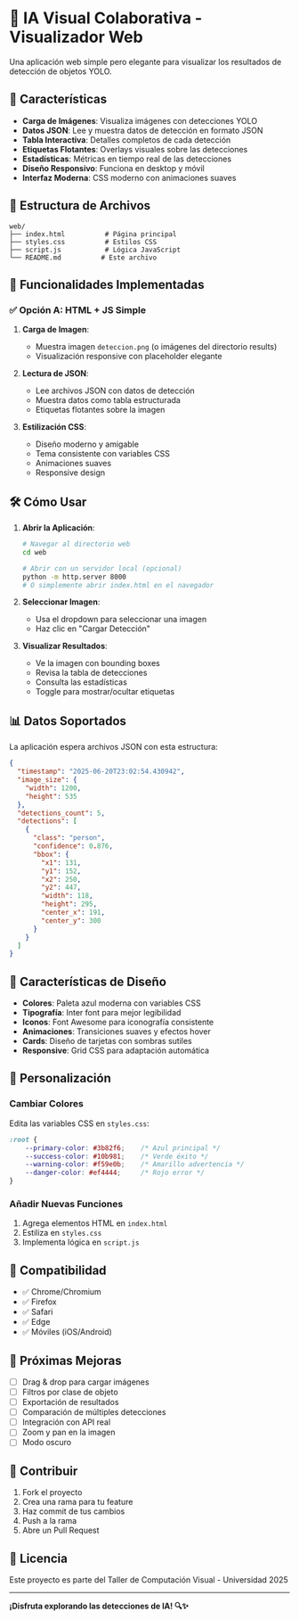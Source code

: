 # 🧪 IA Visual Colaborativa - Visualizador Web

Una aplicación web simple pero elegante para visualizar los resultados de detección de objetos YOLO.

## 🚀 Características

- **Carga de Imágenes**: Visualiza imágenes con detecciones YOLO
- **Datos JSON**: Lee y muestra datos de detección en formato JSON
- **Tabla Interactiva**: Detalles completos de cada detección
- **Etiquetas Flotantes**: Overlays visuales sobre las detecciones
- **Estadísticas**: Métricas en tiempo real de las detecciones
- **Diseño Responsivo**: Funciona en desktop y móvil
- **Interfaz Moderna**: CSS moderno con animaciones suaves

## 📁 Estructura de Archivos

```
web/
├── index.html          # Página principal
├── styles.css          # Estilos CSS
├── script.js           # Lógica JavaScript
└── README.md          # Este archivo
```

## 🎯 Funcionalidades Implementadas

### ✅ Opción A: HTML + JS Simple

1. **Carga de Imagen**: 
   - Muestra imagen `deteccion.png` (o imágenes del directorio results)
   - Visualización responsive con placeholder elegante

2. **Lectura de JSON**:
   - Lee archivos JSON con datos de detección
   - Muestra datos como tabla estructurada
   - Etiquetas flotantes sobre la imagen

3. **Estilización CSS**:
   - Diseño moderno y amigable
   - Tema consistente con variables CSS
   - Animaciones suaves
   - Responsive design

## 🛠️ Cómo Usar

1. **Abrir la Aplicación**:
   ```bash
   # Navegar al directorio web
   cd web
   
   # Abrir con un servidor local (opcional)
   python -m http.server 8000
   # O simplemente abrir index.html en el navegador
   ```

2. **Seleccionar Imagen**:
   - Usa el dropdown para seleccionar una imagen
   - Haz clic en "Cargar Detección"

3. **Visualizar Resultados**:
   - Ve la imagen con bounding boxes
   - Revisa la tabla de detecciones
   - Consulta las estadísticas
   - Toggle para mostrar/ocultar etiquetas

## 📊 Datos Soportados

La aplicación espera archivos JSON con esta estructura:

```json
{
  "timestamp": "2025-06-20T23:02:54.430942",
  "image_size": {
    "width": 1200,
    "height": 535
  },
  "detections_count": 5,
  "detections": [
    {
      "class": "person",
      "confidence": 0.876,
      "bbox": {
        "x1": 131,
        "y1": 152,
        "x2": 250,
        "y2": 447,
        "width": 118,
        "height": 295,
        "center_x": 191,
        "center_y": 300
      }
    }
  ]
}
```

## 🎨 Características de Diseño

- **Colores**: Paleta azul moderna con variables CSS
- **Tipografía**: Inter font para mejor legibilidad
- **Iconos**: Font Awesome para iconografía consistente
- **Animaciones**: Transiciones suaves y efectos hover
- **Cards**: Diseño de tarjetas con sombras sutiles
- **Responsive**: Grid CSS para adaptación automática

## 🔧 Personalización

### Cambiar Colores
Edita las variables CSS en `styles.css`:

```css
:root {
    --primary-color: #3b82f6;    /* Azul principal */
    --success-color: #10b981;    /* Verde éxito */
    --warning-color: #f59e0b;    /* Amarillo advertencia */
    --danger-color: #ef4444;     /* Rojo error */
}
```

### Añadir Nuevas Funciones
1. Agrega elementos HTML en `index.html`
2. Estiliza en `styles.css`
3. Implementa lógica en `script.js`

## 📱 Compatibilidad

- ✅ Chrome/Chromium
- ✅ Firefox
- ✅ Safari
- ✅ Edge
- ✅ Móviles (iOS/Android)

## 🚀 Próximas Mejoras

- [ ] Drag & drop para cargar imágenes
- [ ] Filtros por clase de objeto
- [ ] Exportación de resultados
- [ ] Comparación de múltiples detecciones
- [ ] Integración con API real
- [ ] Zoom y pan en la imagen
- [ ] Modo oscuro

## 🤝 Contribuir

1. Fork el proyecto
2. Crea una rama para tu feature
3. Haz commit de tus cambios
4. Push a la rama
5. Abre un Pull Request

## 📄 Licencia

Este proyecto es parte del Taller de Computación Visual - Universidad 2025

---

**¡Disfruta explorando las detecciones de IA! 🔍✨**
